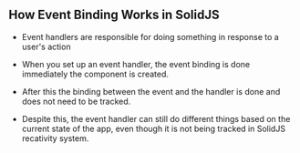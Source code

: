 ## How Event Binding Works in SolidJS

- Event handlers are responsible for doing something in response to a user's action
- When you set up an event handler, the event binding is done immediately the component is created. 
- After this the binding between the event and the handler is done and does not need to be tracked.

- Despite this, the event handler can still do different things based on the current state of the app, even though it is not being tracked in SolidJS recativity system.

